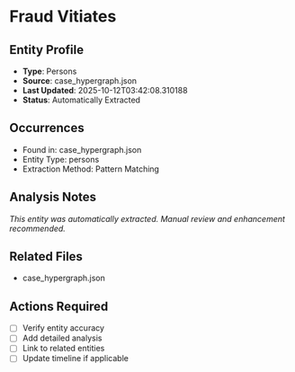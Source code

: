 # Fraud Vitiates

## Entity Profile
- **Type**: Persons
- **Source**: case_hypergraph.json
- **Last Updated**: 2025-10-12T03:42:08.310188
- **Status**: Automatically Extracted

## Occurrences
- Found in: case_hypergraph.json
- Entity Type: persons
- Extraction Method: Pattern Matching

## Analysis Notes
*This entity was automatically extracted. Manual review and enhancement recommended.*

## Related Files
- case_hypergraph.json

## Actions Required
- [ ] Verify entity accuracy
- [ ] Add detailed analysis
- [ ] Link to related entities
- [ ] Update timeline if applicable
